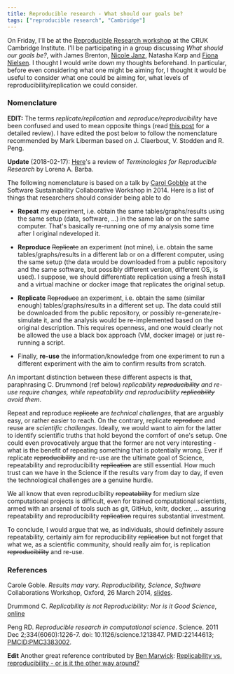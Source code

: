 ```yaml
---
title: Reproducible research - What should our goals be?
tags: ["reproducible research", "Cambridge"]
---
```



On Friday, I'll be at the
[Reproducible Research workshop](http://www.cruk.cam.ac.uk/seminars-conferences/casim-reproducible-research-workshop)
at the CRUK Cambridge Institute. I'll be participating in a group
discussing *What should our goals be?*, with James Brenton,
[Nicole Janz](http://www.nicolejanz.de/), Natasha Karp and
[Fiona Nielsen](https://www.linkedin.com/in/fionanielsen). I thought I
would write down my thoughts beforehand. In particular, before even
considering what one might be aiming for, I thought it would be useful
to consider what one could be aiming for, what levels of
reproducibility/replication we could consider.

### Nomenclature

**EDIT:** The terms *replicate/replication* and *reproduce/reproducibility*
have been confused and used to mean opposite things (read
[this post](http://languagelog.ldc.upenn.edu/nll/?p=21956) for a
detailed review). I have edited the post below to follow the
nomenclature recommended by Mark Liberman based on J. Claerbout,
V. Stodden and R. Peng.

**Update** (2018-02-17): [Here](https://arxiv.org/abs/1802.03311v1)'s a
review of *Terminologies for Reproducible Research* by Lorena
A. Barba.

The following nomenclature is based on a talk by
[Carol Gobble](https://sites.google.com/site/carolegoble/) at the
Software Sustainability Collaborative Workshop in 2014. Here is a list
of things that researchers should consider being able to do

* **Repeat** my experiment, i.e. obtain the same tables/graphs/results
  using the same setup (data, software, ...) in the same lab or on the
  same computer. That's basically re-running one of my analysis some
  time after I original ndeveloped it.

* **Reproduce** <s>Replicate</s> an experiment (not mine),
  i.e. obtain the same tables/graphs/results in a different lab or on
  a different computer, using the same setup (the data would be
  downloaded from a public repository and the same software, but
  possibly different version, different OS, is used). I suppose, we
  should differentiate replication using a fresh install and a virtual
  machine or docker image that replicates the original setup.

* **Replicate** <s>Reproduce</s> an experiment, i.e. obtain the same
  (similar enough) tables/graphs/results in a different set up. The
  data could still be downloaded from the public repository, or
  possibly re-generate/re-simulate it, and the analysis would be
  re-implemented based on the original description. This requires
  openness, and one would clearly not be allowed the use a black box
  approach (VM, docker image) or just re-running a script.

* Finally, **re-use** the information/knowledge from one experiment to
  run a different experiment with the aim to confirm results from
  scratch.

An important distinction between these different aspects is that,
paraphrasing C. Drummond (ref below)
*replicability <s>reproducibility</s> and re-use require changes, while repeatability
and reproducibility <s>replicability</s> avoid them*.

Repeat and reproduce <s>replicate</s> are *technical challenges*, that
are arguably easy, or rather easier to reach. On the contrary,
replicate <s>reproduce</s> and reuse are *scientific
challenges*. Ideally, we would want to aim for the latter to identify
scientific truths that hold beyond the comfort of one's setup. One
could even provocatively argue that the former are not very
interesting - what is the benefit of repeating something that is
potentially wrong. Ever if replicate <s>reproducibility</s> and re-use
are the ultimate goal of Science, repeatability and
reproducibility <s>replication</s> are still essential. How much trust
can we have in the Science if the results vary from day to day, if
even the technological challenges are a genuine hurdle.

We all know that even reproducibility <s>repeatability</s> for medium
size computational projects is difficult, even for trained
computational scientists, armed with an arsenal of tools such as git,
GitHub, knitr, docker, ... assuring repeatability and
reproducibility <s>replication</s> requires substantial investment.

To conclude, I would argue that we, as individuals, should definitely
assure repeatability, certainly aim for
reproducibility <s>replication</s> but not forget that what we, as a scientific
community, should really aim for, is
replication <s>reproducibility</s> and re-use.

### References

Carole Goble. *Results may vary. Reproducibility, Science, Software*
Collaborations Workshop, Oxford, 26 March 2014,
[slides](http://www.software.ac.uk/news/2014-05-06-cw14-professor-carole-gobles-keynote-talk).

Drummond C. *Replicability is not Reproducibility: Nor is it Good
Science*, [online](http://cogprints.org/7691/7/ICMLws09.pdf)

Peng RD. *Reproducible research in computational
science*. Science. 2011 Dec 2;334(6060):1226-7. doi:
10.1126/science.1213847. PMID:22144613;
[PMCID:PMC3383002](http://www.ncbi.nlm.nih.gov/pmc/articles/PMC3383002/).

**Edit** Another great reference contributed by
[Ben Marwick](@benmarwick):
[Replicability vs. reproducibility - or is it the other way around?](http://languagelog.ldc.upenn.edu/nll/?p=21956)
